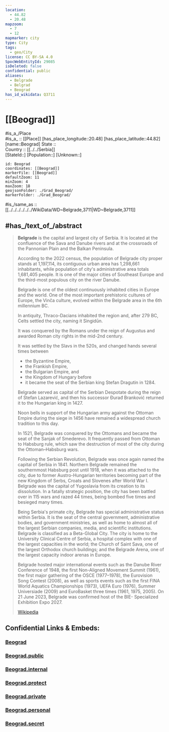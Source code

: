```yaml
---
location:
  - 44.82
  - 20.48
mapzoom:
  - 7
  - 12
mapmarker: city
type: City
tags:
  - geo/City
license: CC BY-SA 4.0
SpocWebEntityId: 29085
isDeleted: false
confidential: public
aliases:
  - Belgrade
  - Belgrad
  - Beograd
has_id_wikidata: Q3711
---
```


# [[Beograd]] 


#is_a_/Place  
#is_a_ :: [[Place]] 
[has_place_longitude::20.48] 
[has_place_latitude::44.82] 
[name::Beograd] 
State ::  
Country :: [[../../Serbia]]  
[StateId::] 
[Population::] 
[Unknown::] 


```leaflet
id: Beograd
coordinates: [[Beograd]] 
markerFile: [[Beograd]] 
defaultZoom: 11 
minZoom: 4 
maxZoom: 18
geojsonFolder: ./Grad_Beograd/
markerFolder: ./Grad_Beograd/
```

#is_/same_as :: [[../../../../../../WikiData/WD~Belgrade,3711|WD~Belgrade,3711]] 


## #has_/text_of_/abstract 

> **Belgrade**  is the capital and largest city of Serbia. 
> It is located at the confluence of the Sava and Danube rivers 
> and at the crossroads of the Pannonian Plain and the Balkan Peninsula. 
> 
> According to the 2022 census, the population of Belgrade city proper stands at 1,197,114, 
> its contiguous urban area has 1,298,661 inhabitants, 
> while population of city's administrative area totals 1,681,405 people. 
> It is one of the major cities of Southeast Europe 
> and the third-most populous city on the river Danube.
>
> Belgrade is one of the oldest continuously inhabited cities in Europe and the world. 
> One of the most important prehistoric cultures of Europe, 
> the Vinča culture, evolved within the Belgrade area in the 6th millennium BC. 
> 
> In antiquity, Thraco-Dacians inhabited the region and, 
> after 279 BC, Celts settled the city, naming it Singidūn. 
> 
> It was conquered by the Romans under the reign of Augustus 
> and awarded Roman city rights in the mid-2nd century. 
> 
> It was settled by the Slavs in the 520s, and changed hands several times between 
> - the Byzantine Empire, 
> - the Frankish Empire, 
> - the Bulgarian Empire, and 
> - the Kingdom of Hungary before 
> - it became the seat of the Serbian king Stefan Dragutin in 1284. 
> 
> Belgrade served as capital of the Serbian Despotate during the reign of Stefan Lazarević, 
> and then his successor Đurađ Branković returned it to the Hungarian king in 1427. 
> 
> Noon bells in support of the Hungarian army against the Ottoman Empire 
> during the siege in 1456 have remained a widespread church tradition to this day. 
> 
> In 1521, Belgrade was conquered by the Ottomans 
> and became the seat of the Sanjak of Smederevo. 
> It frequently passed from Ottoman to Habsburg rule, 
> which saw the destruction of most of the city during the Ottoman–Habsburg wars.
>
> Following the Serbian Revolution, 
> Belgrade was once again named the capital of Serbia in 1841. 
> Northern Belgrade remained the southernmost Habsburg post until 1918, 
> when it was attached to the city, due to former Austro-Hungarian territories 
> becoming part of the new Kingdom of Serbs, Croats and Slovenes after World War I. 
> Belgrade was the capital of Yugoslavia from its creation to its dissolution. 
> In a fatally strategic position, the city has been battled over in 115 wars and razed 44 times, 
> being bombed five times and besieged many times.
>
> Being Serbia's primate city, Belgrade has special administrative status within Serbia. 
> It is the seat of the central government, administrative bodies, and government ministries, as well as home to almost all of the largest Serbian companies, media, and scientific institutions. Belgrade is classified as a Beta-Global City. The city is home to the University Clinical Centre of Serbia, a hospital complex with one of the largest capacities in the world; the Church of Saint Sava, one of the largest Orthodox church buildings; and the Belgrade Arena, one of the largest capacity indoor arenas in Europe.
>
> Belgrade hosted major international events such as the Danube River Conference of 1948, the first Non-Aligned Movement Summit (1961), the first major gathering of the OSCE (1977–1978), the Eurovision Song Contest (2008), as well as sports events such as the first FINA World Aquatics Championships (1973), UEFA Euro (1976), Summer Universiade (2009) and EuroBasket three times (1961, 1975, 2005). On 21 June 2023, Belgrade was confirmed host of the BIE- Specialized Exhibition Expo 2027.
>
> [Wikipedia](https://en.wikipedia.org/wiki/Belgrade)

## Confidential Links & Embeds: 

### [Beograd](/_Standards/Earth/Continent/Europe/Europe~South/Serbia/districts~Serbia/Grad_Beograd/City/Beograd.md) 

### [Beograd.public](/_public/Earth/Continent/Europe/Europe~South/Serbia/districts~Serbia/Grad_Beograd/City/Beograd.public.md) 

### [Beograd.internal](/_internal/Earth/Continent/Europe/Europe~South/Serbia/districts~Serbia/Grad_Beograd/City/Beograd.internal.md) 

### [Beograd.protect](/_protect/Earth/Continent/Europe/Europe~South/Serbia/districts~Serbia/Grad_Beograd/City/Beograd.protect.md) 

### [Beograd.private](/_private/Earth/Continent/Europe/Europe~South/Serbia/districts~Serbia/Grad_Beograd/City/Beograd.private.md) 

### [Beograd.personal](/_personal/Earth/Continent/Europe/Europe~South/Serbia/districts~Serbia/Grad_Beograd/City/Beograd.personal.md) 

### [Beograd.secret](/_secret/Earth/Continent/Europe/Europe~South/Serbia/districts~Serbia/Grad_Beograd/City/Beograd.secret.md)

